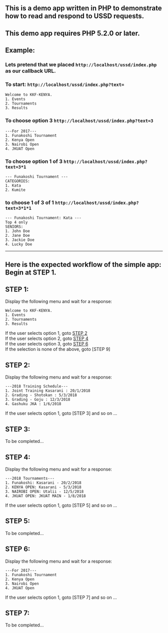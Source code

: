 ## This is a demo app written in PHP to demonstrate how to read and respond to USSD requests.
## This demo app requires PHP 5.2.0 or later.
 
## Example:
### Lets pretend that we placed ```http://localhost/ussd/index.php``` as our callback URL.
### To start: ```http://localhost/ussd/index.php?text=```
```
Welcome to KKF-KENYA.  
1. Events 
2. Tournaments 
3. Results 
```
### To choose option 3 ```http://localhost/ussd/index.php?text=3```
```
---For 2017---
1. Funakoshi Tournament
2. Kenya Open
3. Nairobi Open
4. JKUAT Open
```
### To choose option 1 of 3 ```http://localhost/ussd/index.php?text=3*1```
```
--- Funakoshi Tournament ---
CATEGORIES: 
1. Kata
2. Kumite
```
### to choose 1 of 3 of 1 ```http://localhost/ussd/index.php?text=3*1*1```
```
--- Funakoshi Tournament: Kata ---
Top 4 only
SENIORS: 
1. John Doe
2. Jane Doe
3. Jackie Doe
4. Lucky Doe
```

------------------------------------------------
Here is the expected workflow of the simple app:
Begin at STEP 1.
------------------------------------------------
## STEP 1:

Display the following menu and wait for a response:
```
Welcome to KKF-KENYA.  
1. Events 
2. Tournaments 
3. Results
```
If the user selects option 1, goto [STEP 2](#step-2)  
If the user selects option 2, goto [STEP 4](#step-4)  
If the user selects option 3, goto [STEP 6](#step-6)  
If the selection is none of the above, goto [STEP 9]

## STEP 2:

Display the following menu and wait for a response: 
```
---2018 Training Schedule--- 
1. Joint Training Kasarani : 20/1/2018 
2. Grading - Shotokan : 5/3/2018  
3. Grading - Goju : 12/3/2018  
4. Gashuku JKA : 1/6/2018
```
If the user selects option 1, goto [STEP 3] and so on ...

## STEP 3:

To be completed...

## STEP 4:

Display the following menu and wait for a response:
```
---2018 Tournaments--- 
1. Funakoshi: Kasarani - 20/2/2018
2. KENYA OPEN: Kasarani - 5/3/2018
3. NAIROBI OPEN: Utalii - 12/5/2018
4. JKUAT OPEN: JKUAT MAIN - 1/8/2018
```
If the user selects option 1, goto [STEP 5] and so on ...

## STEP 5:

To be completed...

## STEP 6:

Display the following menu and wait for a response: 
```
---For 2017--- 
1. Funakoshi Tournament
2. Kenya Open
3. Nairobi Open
4. JKUAT Open
```
If the user selects option 1, goto [STEP 7] and so on ...

## STEP 7:

To be completed...

